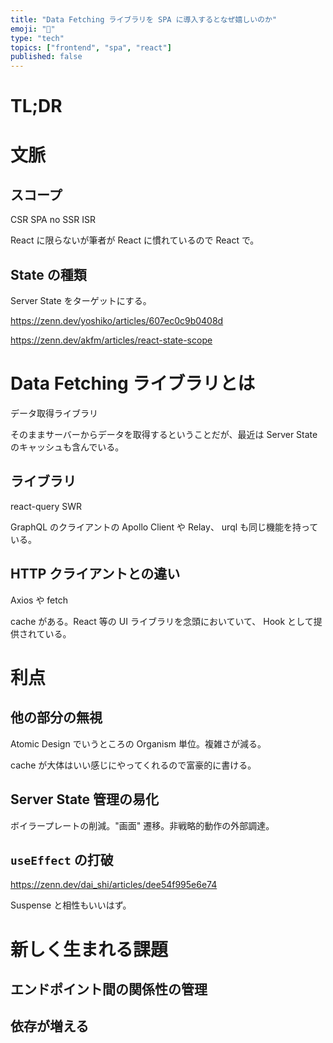 ```yaml
---
title: "Data Fetching ライブラリを SPA に導入するとなぜ嬉しいのか"
emoji: "🧱"
type: "tech"
topics: ["frontend", "spa", "react"]
published: false
---
```


# TL;DR

# 文脈

## スコープ

CSR SPA no SSR ISR

React に限らないが筆者が React に慣れているので React で。

## State の種類

Server State をターゲットにする。

https://zenn.dev/yoshiko/articles/607ec0c9b0408d

https://zenn.dev/akfm/articles/react-state-scope

# Data Fetching ライブラリとは

データ取得ライブラリ

そのままサーバーからデータを取得するということだが、最近は Server State のキャッシュも含んでいる。

## ライブラリ

react-query SWR

GraphQL のクライアントの Apollo Client や Relay、 urql も同じ機能を持っている。

## HTTP クライアントとの違い

Axios や fetch

cache がある。React 等の UI ライブラリを念頭においていて、 Hook として提供されている。

# 利点

## 他の部分の無視

Atomic Design でいうところの Organism 単位。複雑さが減る。

cache が大体はいい感じにやってくれるので富豪的に書ける。

## Server State 管理の易化

ボイラープレートの削減。"画面" 遷移。非戦略的動作の外部調達。

## `useEffect` の打破

https://zenn.dev/dai_shi/articles/dee54f995e6e74

Suspense と相性もいいはず。

# 新しく生まれる課題

## エンドポイント間の関係性の管理

## 依存が増える
